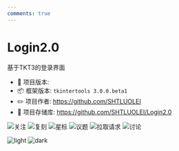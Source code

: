 ```yaml
---
comments: true
---
```


# Login2.0

基于TKT3的登录界面

* 🔖 项目版本:
* 📦 框架版本: `tkintertools 3.0.0.beta1`
* ✏️ 项目作者: https://github.com/SHTLUOLEI
* 🚀 项目存储库: https://github.com/SHTLUOLEI/Login2.0

<img alt="关注" src="https://img.shields.io/github/watchers/SHTLUOLEI/Login2.0?label=Watchers&logo=github&style=flat" title="关注" />
<img alt="复刻" src="https://img.shields.io/github/forks/SHTLUOLEI/Login2.0?label=Forks&logo=github&style=flat" title="复刻" />
<img alt="星标" src="https://img.shields.io/github/stars/SHTLUOLEI/Login2.0?label=Stars&color=gold&logo=github&style=flat" title="星标" />
<img alt="议题" src="https://img.shields.io/github/issues/SHTLUOLEI/Login2.0?label=Issues&logo=github&style=flat" title="议题" />
<img alt="拉取请求" src="https://img.shields.io/github/issues-pr/SHTLUOLEI/Login2.0?label=Pull%20Requests&logo=github&style=flat" title="拉取请求" />
<img alt="讨论" src="https://img.shields.io/github/discussions/SHTLUOLEI/Login2.0?label=Discussions&logo=github&style=flat" title="讨论" />

![light](https://github.com/SHTLUOLEI/Login2.0/assets/112939682/aeeaa62f-1c77-4129-aeca-140fa97aec91#only-light)
![dark](https://github.com/SHTLUOLEI/Login2.0/assets/112939682/d1fcbdbe-432f-46bc-95fc-f838e3b534b3#only-dark)